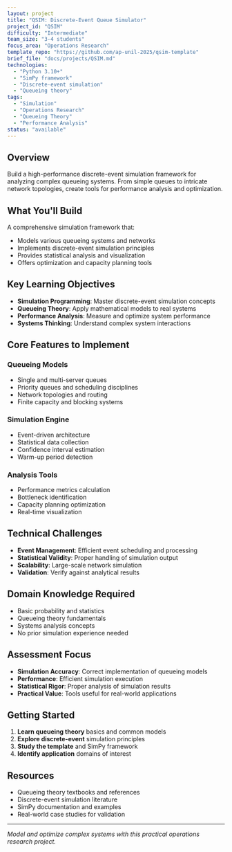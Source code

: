 ```yaml
---
layout: project
title: "QSIM: Discrete-Event Queue Simulator"
project_id: "QSIM"
difficulty: "Intermediate"
team_size: "3-4 students"
focus_area: "Operations Research"
template_repo: "https://github.com/ap-unil-2025/qsim-template"
brief_file: "docs/projects/QSIM.md"
technologies:
  - "Python 3.10+"
  - "SimPy framework"
  - "Discrete-event simulation"
  - "Queueing theory"
tags:
  - "Simulation"
  - "Operations Research"
  - "Queueing Theory"
  - "Performance Analysis"
status: "available"
---
```


## Overview

Build a high-performance discrete-event simulation framework for analyzing complex queueing systems. From simple queues to intricate network topologies, create tools for performance analysis and optimization.

## What You'll Build

A comprehensive simulation framework that:
- Models various queueing systems and networks
- Implements discrete-event simulation principles
- Provides statistical analysis and visualization
- Offers optimization and capacity planning tools

## Key Learning Objectives

- **Simulation Programming**: Master discrete-event simulation concepts
- **Queueing Theory**: Apply mathematical models to real systems
- **Performance Analysis**: Measure and optimize system performance
- **Systems Thinking**: Understand complex system interactions

## Core Features to Implement

### Queueing Models
- Single and multi-server queues
- Priority queues and scheduling disciplines
- Network topologies and routing
- Finite capacity and blocking systems

### Simulation Engine
- Event-driven architecture
- Statistical data collection
- Confidence interval estimation
- Warm-up period detection

### Analysis Tools
- Performance metrics calculation
- Bottleneck identification
- Capacity planning optimization
- Real-time visualization

## Technical Challenges

- **Event Management**: Efficient event scheduling and processing
- **Statistical Validity**: Proper handling of simulation output
- **Scalability**: Large-scale network simulation
- **Validation**: Verify against analytical results

## Domain Knowledge Required

- Basic probability and statistics
- Queueing theory fundamentals
- Systems analysis concepts
- No prior simulation experience needed

## Assessment Focus

- **Simulation Accuracy**: Correct implementation of queueing models
- **Performance**: Efficient simulation execution
- **Statistical Rigor**: Proper analysis of simulation results
- **Practical Value**: Tools useful for real-world applications

## Getting Started

1. **Learn queueing theory** basics and common models
2. **Explore discrete-event** simulation principles
3. **Study the template** and SimPy framework
4. **Identify application** domains of interest

## Resources

- Queueing theory textbooks and references
- Discrete-event simulation literature
- SimPy documentation and examples
- Real-world case studies for validation

---

*Model and optimize complex systems with this practical operations research project.*